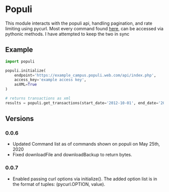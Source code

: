 # Populi

This module interacts with the populi api, handling pagination, and rate limiting using pycurl.
Most every command found [here](https://support.populiweb.com/hc/en-us/articles/223798747#getAcademicTerms), can be accessed via pythonic methods. I have attempted to keep the two in sync

## Example
```python
import populi

populi.initialize(
    endpoint='https://example_campus.populi.web.com/api/index.php',
    access_key='example access key',
    asXML=True
)

# returns transactions as xml
results = populi.get_transactions(start_date='2012-10-01', end_date='2012,10-02')
```
## Versions

### 0.0.6
+ Updated Command list as of commands shown on populi on May 25th, 2020
+ Fixed downloadFile and downloadBackup to return bytes.

### 0.0.7
+ Enabled passing curl options via initialize(). The added option list is in the format of tuples: (pycurl.OPTION, value).
